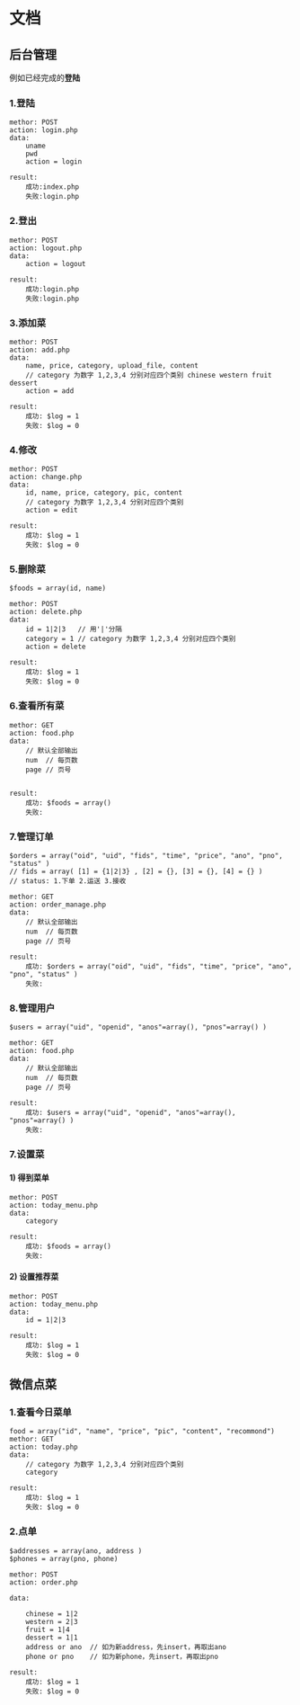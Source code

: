 文档
====

## 后台管理

例如已经完成的**登陆** 

### 1.登陆

	methor: POST
	action: login.php
	data:
		uname 
		pwd
		action = login

	result:
		成功:index.php
		失败:login.php


### 2.登出

	methor: POST
	action: logout.php
	data:
		action = logout

	result:
		成功:login.php
		失败:login.php

### 3.添加菜

	methor: POST
	action: add.php
	data:
		name, price, category, upload_file, content
		// category 为数字 1,2,3,4 分别对应四个类别 chinese western fruit dessert
		action = add

	result:
		成功: $log = 1
		失败: $log = 0

### 4.修改

	methor: POST
	action: change.php
	data:
		id, name, price, category, pic, content
		// category 为数字 1,2,3,4 分别对应四个类别
		action = edit

	result:
		成功: $log = 1
		失败: $log = 0

### 5.删除菜

	$foods = array(id, name)

	methor: POST
	action: delete.php
	data:
		id = 1|2|3   // 用'|'分隔
		category = 1 // category 为数字 1,2,3,4 分别对应四个类别
		action = delete

	result:
		成功: $log = 1
		失败: $log = 0

### 6.查看所有菜

	methor: GET
	action: food.php
	data:
		// 默认全部输出
		num  // 每页数
		page // 页号


	result:
		成功: $foods = array()
		失败: 

### 7.管理订单

	$orders = array("oid", "uid", "fids", "time", "price", "ano", "pno", "status" )
	// fids = array( [1] = {1|2|3} , [2] = {}, [3] = {}, [4] = {} )
	// status: 1.下单 2.运送 3.接收	

	methor: GET
	action: order_manage.php
	data:
		// 默认全部输出
		num  // 每页数
		page // 页号

	result:
		成功: $orders = array("oid", "uid", "fids", "time", "price", "ano", "pno", "status" )
		失败: 

### 8.管理用户

	$users = array("uid", "openid", "anos"=array(), "pnos"=array() )

	methor: GET
	action: food.php
	data:
		// 默认全部输出
		num  // 每页数
		page // 页号

	result:
		成功: $users = array("uid", "openid", "anos"=array(), "pnos"=array() )
		失败: 

### 7.设置菜
#### 1) 得到菜单

	methor: POST
	action: today_menu.php
	data:
		category

	result:
		成功: $foods = array()
		失败: 

#### 2) 设置推荐菜

	methor: POST
	action: today_menu.php
	data:
		id = 1|2|3

	result:
		成功: $log = 1
		失败: $log = 0


## 微信点菜
### 1.查看今日菜单

	food = array("id", "name", "price", "pic", "content", "recommond")
	methor: GET
	action: today.php
	data:
		// category 为数字 1,2,3,4 分别对应四个类别
		category

	result:
		成功: $log = 1
		失败: $log = 0


### 2.点单

	$addresses = array(ano, address )
	$phones = array(pno, phone)

	methor: POST
	action: order.php

	data:
	
		chinese = 1|2
		western = 2|3
		fruit = 1|4
		dessert = 1|1
		address or ano  // 如为新address，先insert，再取出ano
		phone or pno	// 如为新phone，先insert，再取出pno

	result:
		成功: $log = 1
		失败: $log = 0




